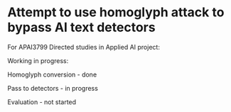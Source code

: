# Attempt to use homoglyph attack to bypass AI text detectors

For APAI3799 Directed studies in Applied AI project:

Working in progress:

Homoglyph conversion - done

Pass to detectors - in progress

Evaluation - not started
